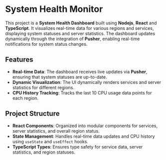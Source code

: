 # System Health Monitor
This project is a **System Health Dashboard** built using **Nodejs**, **React** and **TypeScript**. It visualizes real-time data for various regions and services, displaying system statuses and server statistics. The dashboard updates dynamically through the integration of **Pusher**, enabling real-time notifications for system status changes.

## Features

- **Real-time Data**: The dashboard receives live updates via **Pusher**, ensuring that system statuses are up-to-date.
- **Dynamic Visualization**: The UI dynamically renders services and server statistics for different regions.
- **CPU History Tracking**: Tracks the last 10 CPU usage data points for each region.

## Project Structure

- **React Components**: Organized into modular components for services, server statistics, and overall region status.
- **State Management**: Handles real-time data updates and CPU history using `useState` and `useEffect` hooks.
- **TypeScript Types**: Ensures type safety for service data, server statistics, and region statuses.


